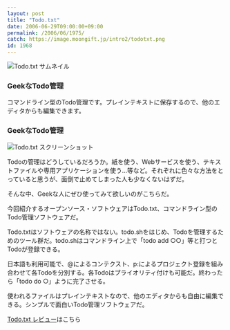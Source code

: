 ```yaml
---
layout: post
title: "Todo.txt"
date: 2006-06-29T09:00:00+09:00
permalink: /2006/06/1975/
catch: https://image.moongift.jp/intro2/todotxt.png
id: 1968
---
```

 ![Todo.txt サムネイル](https://image.moongift.jp/intro2/todotxt.t.png "Todo.txt サムネイル")
  

### GeekなTodo管理
  
コマンドライン型のTodo管理です。プレインテキストに保存するので、他のエディタからも編集できます。  
<!--more-->  

### GeekなTodo管理
  

![Todo.txt スクリーンショット](https://image.moongift.jp/intro2/todotxt.png "Todo.txt スクリーンショット")

  

Todoの管理はどうしているだろうか。紙を使う、Webサービスを使う、テキストファイルや専用アプリケーションを使う…等など。それぞれに色々な方法をとっていると思うが、面倒で止めてしまった人も少なくないはずだ。

  

そんな中、Geekな人にぜひ使ってみて欲しいのがこちらだ。

  

今回紹介するオープンソース・ソフトウェアはTodo.txt、コマンドライン型のTodo管理ソフトウェアだ。

  

Todo.txtはソフトウェアの名称ではない。todo.shをはじめ、Todoを管理するためのツール群だ。todo.shはコマンドライン上で「todo add ○○」等と打つとTodoが登録できる。

  

日本語も利用可能で、@によるコンテクスト、p:によるプロジェクト登録を組み合わせて各Todoを分別する。各Todoはプライオリティ付けも可能だ。終わったら「todo do ○」ように完了させる。

  

使われるファイルはプレインテキストなので、他のエディタからも自由に編集できる。シンプルで面白いTodo管理ソフトウェアだ。

  

[Todo.txt レビュー](http://oss.moongift.jp/review/i-1982.html)はこちら

